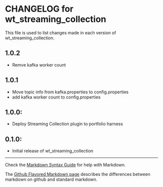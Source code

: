 # CHANGELOG for wt_streaming_collection

This file is used to list changes made in each version of wt_streaming_collection.

## 1.0.2

* Remve kafka worker count

## 1.0.1

* Move topic info from kafka.properties to config.properties
* add kafka worker count to config.properties

## 1.0.0:

* Deploy Streaming Collection plugin to portfolio harness

## 0.1.0:

* Initial release of wt_streaming_collection

- - -
Check the [Markdown Syntax Guide](http://daringfireball.net/projects/markdown/syntax) for help with Markdown.

The [Github Flavored Markdown page](http://github.github.com/github-flavored-markdown/) describes the differences between markdown on github and standard markdown.
